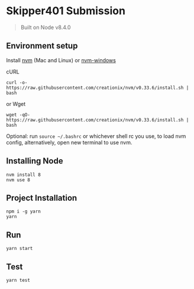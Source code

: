 # Skipper401 Submission
> Built on Node v8.4.0


## Environment setup
Install [nvm](https://github.com/creationix/nvm) (Mac and Linux) or [nvm-windows](https://github.com/coreybutler/nvm-windows)

cURL
```
curl -o- https://raw.githubusercontent.com/creationix/nvm/v0.33.6/install.sh | bash
```
or Wget
```
wget -qO- https://raw.githubusercontent.com/creationix/nvm/v0.33.6/install.sh | bash
```
Optional: run `source ~/.bashrc` or whichever shell rc you use, to load nvm config, alternatively, open new terminal to use nvm.

## Installing Node
```
nvm install 8
nvm use 8
```


## Project Installation
```
npm i -g yarn
yarn
```

## Run
```
yarn start
```

## Test
```
yarn test
```

